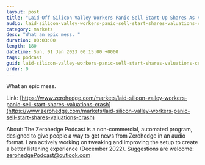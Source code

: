 ```yaml
---
layout: post
title: "Laid-Off Silicon Valley Workers Panic Sell Start-Up Shares As Valuations Crash"
audio: laid-silicon-valley-workers-panic-sell-start-shares-valuations-crash-3
category: markets
desc: "What an epic mess. "
duration: 00:03:00
length: 180
datetime: Sun, 01 Jan 2023 00:15:00 +0000
tags: podcast
guid: laid-silicon-valley-workers-panic-sell-start-shares-valuations-crash-0
order: 0
---
```

What an epic mess. 

Link: [https://www.zerohedge.com/markets/laid-silicon-valley-workers-panic-sell-start-shares-valuations-crash](https://www.zerohedge.com/markets/laid-silicon-valley-workers-panic-sell-start-shares-valuations-crash)

About: The Zerohedge Podcast is a non-commercial, automated program, designed to give people a way to get news from Zerohedge in an audio format.  I am actively working on tweaking and improving the setup to create a better listening experience (December 2022).  Suggestions are welcome: [zerohedgePodcast@outlook.com](mailto:zerohedgePodcast@outlook.com)